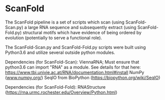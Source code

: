 # ScanFold

The ScanFold pipeline is a set of scripts which scan (using ScanFold-Scan.py) a large RNA sequence and subsequently extract (using ScanFold-Fold.py) structural motifs which have evidence of being ordered by evolution (potentially to serve a functional role).  

The ScanFold-Scan.py and ScanFold-Fold.py scripts were built using Python3.6 and utilize several outside python modules.

Dependencies (for ScanFold-Scan):
 ViennaRNA; Must ensure that python3.6 can import "RNA" as a module. 
 See details for that here: https://www.tbi.univie.ac.at/RNA/documentation.html#install
 NumPy (www.numpy.org/)
 SeqIO from BioPython (https://biopython.org/wiki/SeqIO)
 
Dependencies (for ScanFold-Fold):
 RNAStructure (https://rna.urmc.rochester.edu/Overview/Python.html)
